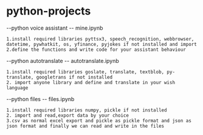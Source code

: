 # python-projects

--python voice assistant -- mine.ipynb
 
 	1.install required libraries pyttsx3, speech_recognition, webbrowser, datetime, pywhatkit, os, yfinance, pyjokes if not installed and import
 	2.define the functions and write code for your assistant behaviour


--python autotranslate  -- autotranslate.ipynb

 	1.install required libraries goslate, translate, textblob, py-translate, googletrans if not installed
   	2. import anyone library and define and translate in your wish language

--python files  -- files.ipynb

 	1.install required libraries numpy, pickle if not installed
   	2. import and read,export data by your choice
    3.csv as normal excel export and pickle as pickle format and json as json format and finally we can read and write in the files


